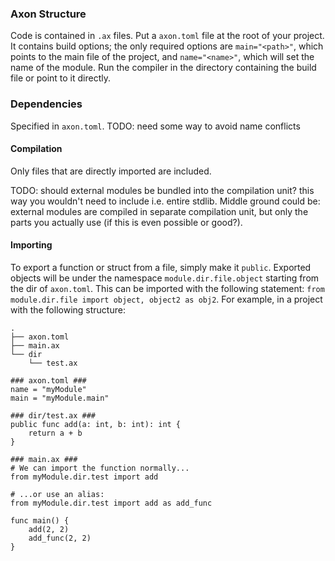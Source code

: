 ### Axon Structure

Code is contained in `.ax` files. Put a `axon.toml` file at the root of your project. It contains build options; the
only required options are `main="<path>"`, which points to the main file of the project, and `name="<name>"`, which will
set the name of the module. Run the compiler in the directory containing the build file or point to it directly.

### Dependencies

Specified in `axon.toml`. TODO: need some way to avoid name conflicts

#### Compilation

Only files that are directly imported are included.

TODO: should external modules be bundled into the compilation unit? this way you wouldn't need to include i.e. entire
stdlib. Middle ground could be: external modules are compiled in separate compilation unit, but only the parts you
actually use (if this is even possible or good?).

#### Importing

To export a function or struct from a file, simply make it `public`. Exported objects will be under the namespace
`module.dir.file.object` starting from the dir of `axon.toml`. This can be imported with the following statement:
`from module.dir.file import object, object2 as obj2`. For example, in a project with the following structure:

```
.
├── axon.toml
├── main.ax
└── dir
    └── test.ax

### axon.toml ###
name = "myModule"
main = "myModule.main"

### dir/test.ax ###
public func add(a: int, b: int): int {
    return a + b
}

### main.ax ###
# We can import the function normally...
from myModule.dir.test import add

# ...or use an alias:
from myModule.dir.test import add as add_func

func main() {
    add(2, 2)
    add_func(2, 2)
}
```